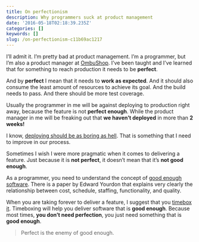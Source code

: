 ```yaml
---
title: On perfectionism
description: Why programmers suck at product management
date: '2016-05-18T02:18:39.235Z'
categories: []
keywords: []
slug: /on-perfectionism-c11b69ac1217
---
```


I’ll admit it. I’m pretty bad at product management. I’m a programmer, but I’m also a product manager at [OmbuShop](http://www.ombushop.com/). I’ve been taught and I’ve learned that for something to reach production it needs to be **perfect**.

And by **perfect** I mean that it needs to **work as expected**. And it should also consume the least amount of resources to achieve its goal. And the build needs to pass. And there should be more test coverage.

Usually the programmer in me will be against deploying to production right away, because the feature is not **perfect enough**. While the product manager in me will be freaking out that **we haven’t deployed** in more than **2 weeks!**

I know, [deploying should be as boring as hell](https://zachholman.com/posts/deploying-software). That is something that I need to improve in our process.

Sometimes I wish I were more pragmatic when it comes to delivering a feature. Just because it is **not perfect**, it doesn’t mean that it’s **not good enough**.

As a programmer, you need to understand the concept of [good enough software](http://dec.bournemouth.ac.uk/staff/kphalp/Yourdon.pdf). There is a paper by Edward Yourdon that explains very clearly the relationship between cost, schedule, staffing, functionality, and quality.

When you are taking forever to deliver a feature, I suggest that you [timebox it](http://c2.com/cgi/wiki?TimeBoxing). Timeboxing will help you deliver software that is **good enough**. Because most times, **you don’t need perfection**, you just need something that is **good enough**.

> Perfect is the enemy of good enough.